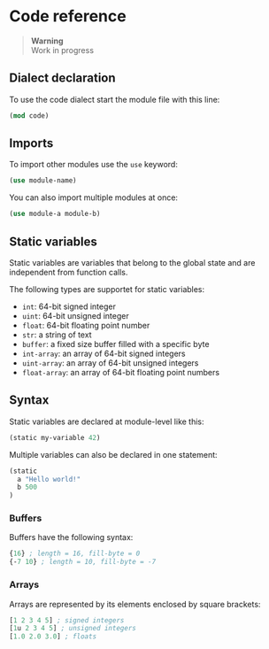 # Code reference

> **Warning**  
> Work in progress

## Dialect declaration

To use the code dialect start the module file with this line:

```clojure
(mod code)
```

## Imports

To import other modules use the `use` keyword:

```clojure
(use module-name)
```

You can also import multiple modules at once:

```clojure
(use module-a module-b)
```

## Static variables

Static variables are variables that belong to the global state and are
independent from function calls.

The following types are supportet for static variables:

* `int`: 64-bit signed integer
* `uint`: 64-bit unsigned integer
* `float`: 64-bit floating point number
* `str`: a string of text
* `buffer`: a fixed size buffer filled with a specific byte
* `int-array`: an array of 64-bit signed integers
* `uint-array`: an array of 64-bit unsigned integers
* `float-array`: an array of 64-bit floating point numbers

## Syntax

Static variables are declared at module-level like this:

```clojure
(static my-variable 42)
```

Multiple variables can also be declared in one statement:

```clojure
(static
  a "Hello world!"
  b 500
)
```

### Buffers

Buffers have the following syntax:

```clojure
{16} ; length = 16, fill-byte = 0
{-7 10} ; length = 10, fill-byte = -7
```

### Arrays

Arrays are represented by its elements enclosed by square brackets:

```clojure
[1 2 3 4 5] ; signed integers
[1u 2 3 4 5] ; unsigned integers
[1.0 2.0 3.0] ; floats
```

